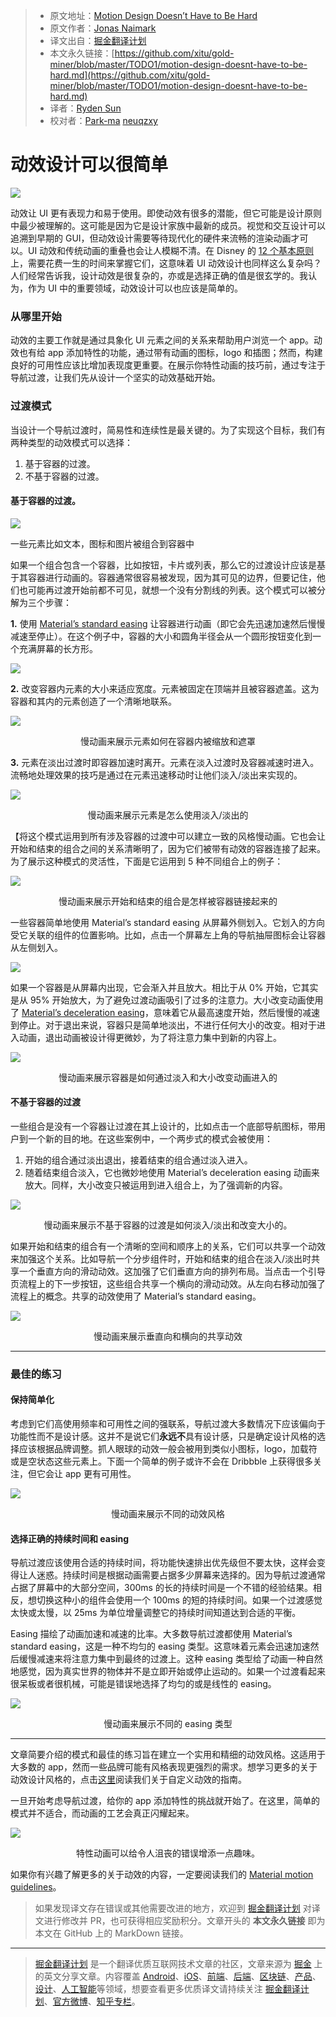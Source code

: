 > * 原文地址：[Motion Design Doesn’t Have to Be Hard](https://medium.com/google-design/motion-design-doesnt-have-to-be-hard-33089196e6c2)
> * 原文作者：[Jonas Naimark](https://medium.com/@jnaimark?source=post_header_lockup)
> * 译文出自：[掘金翻译计划](https://github.com/xitu/gold-miner)
> * 本文永久链接：[https://github.com/xitu/gold-miner/blob/master/TODO1/motion-design-doesnt-have-to-be-hard.md](https://github.com/xitu/gold-miner/blob/master/TODO1/motion-design-doesnt-have-to-be-hard.md)
> * 译者：[Ryden Sun](https://juejin.im/user/585b9407da2f6000657a5c0c)
> * 校对者：[Park-ma](https://github.com/Park-ma) [neuqzxy](https://github.com/neuqzxy)

# 动效设计可以很简单

![](https://cdn-images-1.medium.com/max/2000/1*mVa7DA7XfZUb0cDpNj-Vng.gif)

动效让 UI 更有表现力和易于使用。即使动效有很多的潜能，但它可能是设计原则中最少被理解的。这可能是因为它是设计家族中最新的成员。视觉和交互设计可以追溯到早期的 GUI，但动效设计需要等待现代化的硬件来流畅的渲染动画才可以。UI 动效和传统动画的重叠也会让人模糊不清。在 Disney 的 [12 个基本原则](https://en.wikipedia.org/wiki/12_basic_principles_of_animation) 上，需要花费一生的时间来掌握它们，这意味着 UI 动效设计也同样这么复杂吗？人们经常告诉我，设计动效是很复杂的，亦或是选择正确的值是很玄学的。我认为，作为 UI 中的重要领域，动效设计可以也应该是简单的。

### 从哪里开始

动效的主要工作就是通过具象化 UI 元素之间的关系来帮助用户浏览一个 app。动效也有给 app 添加特性的功能，通过带有动画的图标，logo 和插图；然而，构建良好的可用性应该比增加表现度更重要。在展示你特性动画的技巧前，通过专注于导航过渡，让我们先从设计一个坚实的动效基础开始。

### 过渡模式

当设计一个导航过渡时，简易性和连续性是最关键的。为了实现这个目标，我们有两种类型的动效模式可以选择：

1.  基于容器的过渡。
2.  不基于容器的过渡。

#### 基于容器的过渡。

![](https://cdn-images-1.medium.com/max/600/1*SX8QU5bCP1ceLQhM1DRr8g.gif)

一些元素比如文本，图标和图片被组合到容器中

如果一个组合包含一个容器，比如按钮，卡片或列表，那么它的过渡设计应该是基于其容器进行动画的。容器通常很容易被发现，因为其可见的边界，但要记住，他们也可能再过渡开始前都不可见，就想一个没有分割线的列表。这个模式可以被分解为三个步骤：

**1.** 使用 [Material’s standard easing](https://material.io/design/motion/speed.html#easing) 让容器进行动画（即它会先迅速加速然后慢慢减速至停止）。在这个例子中，容器的大小和圆角半径会从一个圆形按钮变化到一个充满屏幕的长方形。

![](https://cdn-images-1.medium.com/max/800/1*dv557WZmYFEx_T7Z4XUpFA.gif)

**2.** 改变容器内元素的大小来适应宽度。元素被固定在顶端并且被容器遮盖。这为容器和其内的元素创造了一个清晰地联系。

![](https://cdn-images-1.medium.com/max/800/1*IgUQHrbcRGyGpW8laj6ZWw.gif)

<center>慢动画来展示元素如何在容器内被缩放和遮罩</center>

**3.** 元素在淡出过渡时即容器加速时离开。元素在淡入过渡时及容器减速时进入。流畅地处理效果的技巧是通过在元素迅速移动时让他们淡入/淡出来实现的。

![](https://cdn-images-1.medium.com/max/1000/1*GXG-QKLh4ILSjw3_A9FCfA.gif)

<center>慢动画来展示元素是怎么使用淡入/淡出的</center>

【将这个模式运用到所有涉及容器的过渡中可以建立一致的风格慢动画。它也会让开始和结束的组合之间的关系清晰明了，因为它们被带有动效的容器连接了起来。为了展示这种模式的灵活性，下面是它运用到 5 种不同组合上的例子：

![](https://cdn-images-1.medium.com/max/2000/1*uyyN_Xoe3fnvlVi0mvY0nA.gif)

<center>慢动画来展示开始和结束的组合是怎样被容器链接起来的</center>

一些容器简单地使用 Material’s standard easing 从屏幕外侧划入。它划入的方向受它关联的组件的位置影响。比如，点击一个屏幕左上角的导航抽屉图标会让容器从左侧划入。

![](https://cdn-images-1.medium.com/max/1000/1*kDHIYLL1TQq9brqgkBDcvA.gif)

如果一个容器是从屏幕内出现，它会渐入并且放大。相比于从 0% 开始，它其实是从 95% 开始放大，为了避免过渡动画吸引了过多的注意力。大小改变动画使用了 [Material’s deceleration easing](https://material.io/design/motion/speed.html#easing)，意味着它从最高速度开始，然后慢慢的减速到停止。对于退出来说，容器只是简单地淡出，不进行任何大小的改变。相对于进入动画，退出动画被设计得更微妙，为了将注意力集中到新的内容上。

![](https://cdn-images-1.medium.com/max/800/1*JmunYZEFJzSaV7kCyzYPMg.gif)

<center>慢动画来展示容器是如何通过淡入和大小改变动画进入的</center>

#### 不基于容器的过渡

一些组合是没有一个容器让过渡在其上设计的，比如点击一个底部导航图标，带用户到一个新的目的地。在这些案例中，一个两步式的模式会被使用：

1.  开始的组合通过淡出退出，接着结束的组合通过淡入进入。
2.  随着结束组合淡入，它也微妙地使用 Material’s deceleration easing 动画来放大。同样，大小改变只被运用到进入组合上，为了强调新的内容。

![](https://cdn-images-1.medium.com/max/800/1*EMaQi0I-Zvt3JHEiqal56Q.gif)

<center>慢动画来展示不基于容器的过渡是如何淡入/淡出和改变大小的。</center>

如果开始和结束的组合有一个清晰的空间和顺序上的关系，它们可以共享一个动效来加强这个关系。比如导航一个分步组件时，开始和结束的组合在淡入/淡出时共享一个垂直方向的滑动动效。这加强了它们垂直方向的排列布局。当点击一个引导页流程上的下一步按钮，这些组合共享一个横向的滑动动效。从左向右移动加强了流程上的概念。共享的动效使用了 Material’s standard easing。

![](https://cdn-images-1.medium.com/max/1000/1*9pGkX_CRRRlnhIHy4ZvxOA.gif)

<center>慢动画来展示垂直向和横向的共享动效</center>

* * *

### 最佳的练习

#### 保持简单化

考虑到它们高使用频率和可用性之间的强联系，导航过渡大多数情况下应该偏向于功能性而不是设计感。这并不是说它们**永远不**具有设计感，只是确定设计风格的选择应该根据品牌调整。抓人眼球的动效一般会被用到类似小图标，logo，加载符或是空状态这些元素上。下面一个简单的例子或许不会在 Dribbble 上获得很多关注，但它会让 app 更有可用性。

![](https://cdn-images-1.medium.com/max/1000/1*9vPdOuElDyPZtCHYM3shFA.gif)

<center>慢动画来展示不同的动效风格</center>

#### 选择正确的持续时间和 easing

导航过渡应该使用合适的持续时间，将功能快速排出优先级但不要太快，这样会变得让人迷惑。持续时间是根据动画需要占据多少屏幕来选择的。因为导航过渡通常占据了屏幕中的大部分空间，300ms 的长的持续时间是一个不错的经验结果。相反，想切换这种小的组件会使用一个 100ms 的短的持续时间。如果一个过渡感觉太快或太慢，以 25ms 为单位增量调整它的持续时间知道达到合适的平衡。

Easing 描绘了动画加速和减速的比率。大多数导航过渡都使用 Material’s standard easing，这是一种不均匀的 easing 类型。这意味着元素会迅速加速然后缓慢减速来将注意力集中到最终的过渡上。这种 easing 类型给了动画一种自然地感觉，因为真实世界的物体并不是立即开始或停止运动的。如果一个过渡看起来很呆板或者很机械，可能是错误地选择了均匀的或是线性的 easing。

![](https://cdn-images-1.medium.com/max/1000/1*UNRu3Rm4_fgj8j8xUGFHvg.gif)

<center>慢动画来展示不同的 easing 类型</center>

* * *

文章简要介绍的模式和最佳的练习旨在建立一个实用和精细的动效风格。这适用于大多数的 app，然而一些品牌可能有风格表现更强烈的需求。想学习更多的关于动效设计风格的，点击[这里](https://material.io/design/motion/customization.html)阅读我们关于自定义动效的指南。

一旦开始考虑导航过渡，给你的 app 添加特性的挑战就开始了。在这里，简单的模式并不适合，而动画的工艺会真正闪耀起来。

![](https://cdn-images-1.medium.com/max/800/1*N22ZpI-Mvv5vMXTWCx77nQ.gif)

<center>特性动画可以给令人沮丧的错误增添一点趣味。</center>

如果你有兴趣了解更多的关于动效的内容，一定要阅读我们的 [Material motion guidelines](https://material.io/design/motion/understanding-motion.html#principles)。

> 如果发现译文存在错误或其他需要改进的地方，欢迎到 [掘金翻译计划](https://github.com/xitu/gold-miner) 对译文进行修改并 PR，也可获得相应奖励积分。文章开头的 **本文永久链接** 即为本文在 GitHub 上的 MarkDown 链接。


---

> [掘金翻译计划](https://github.com/xitu/gold-miner) 是一个翻译优质互联网技术文章的社区，文章来源为 [掘金](https://juejin.im) 上的英文分享文章。内容覆盖 [Android](https://github.com/xitu/gold-miner#android)、[iOS](https://github.com/xitu/gold-miner#ios)、[前端](https://github.com/xitu/gold-miner#前端)、[后端](https://github.com/xitu/gold-miner#后端)、[区块链](https://github.com/xitu/gold-miner#区块链)、[产品](https://github.com/xitu/gold-miner#产品)、[设计](https://github.com/xitu/gold-miner#设计)、[人工智能](https://github.com/xitu/gold-miner#人工智能)等领域，想要查看更多优质译文请持续关注 [掘金翻译计划](https://github.com/xitu/gold-miner)、[官方微博](http://weibo.com/juejinfanyi)、[知乎专栏](https://zhuanlan.zhihu.com/juejinfanyi)。
